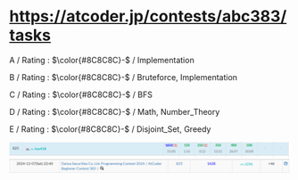 # https://atcoder.jp/contests/abc383/tasks

A / Rating : $\color{#8C8C8C}-$ / Implementation

B / Rating : $\color{#8C8C8C}-$ / Bruteforce, Implementation

C / Rating : $\color{#8C8C8C}-$ / BFS

D / Rating : $\color{#8C8C8C}-$ / Math, Number_Theory

E / Rating : $\color{#8C8C8C}-$ / Disjoint_Set, Greedy

![My Image](https://github.com/kss418/Atcoder/blob/main/ABC/Images/Standings/383.png)
![My Image](https://github.com/kss418/Atcoder/blob/main/ABC/Images/Performance/383.png)
